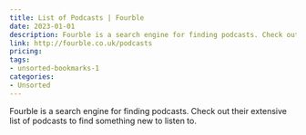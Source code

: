 ```yaml
---
title: List of Podcasts | Fourble
date: 2023-01-01
description: Fourble is a search engine for finding podcasts. Check out their extensive list of podcasts to find something new to listen to.
link: http://fourble.co.uk/podcasts
pricing: 
tags: 
- unsorted-bookmarks-1 
categories: 
- Unsorted 
---
```


Fourble is a search engine for finding podcasts. Check out their extensive list of podcasts to find something new to listen to.